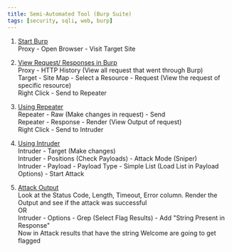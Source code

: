 ```yaml
---
title: Semi-Automated Tool (Burp Suite)
tags: [security, sqli, web, burp]
---
```


1. <u>Start Burp</u>  
   Proxy - Open Browser - Visit Target Site

2. <u>View Request/ Responses in Burp</u>  
   Proxy - HTTP History (View all request that went through Burp)  
   Target - Site Map - Select a Resource - Request (View the request of specific resource)  
   Right Click - Send to Repeater

3. <u>Using Repeater</u>  
   Repeater - Raw (Make changes in request) - Send  
   Repeater - Response - Render (View Output of request)  
   Right Click - Send to Intruder

4. <u>Using Intruder</u>  
   Intruder - Target (Make changes)  
   Intruder - Positions (Check Payloads) - Attack Mode (Sniper)  
   Intruder - Payload - Payload Type - Simple List (Load List in Payload Options) - Start Attack

5. <u>Attack Output</u>  
   Look at the Status Code, Length, Timeout, Error column. Render the Output and see if the attack was successful  
   OR  
   Intruder - Options - Grep (Select Flag Results) - Add "String Present in Response"  
   Now in Attack results that have the string Welcome are going to get flagged